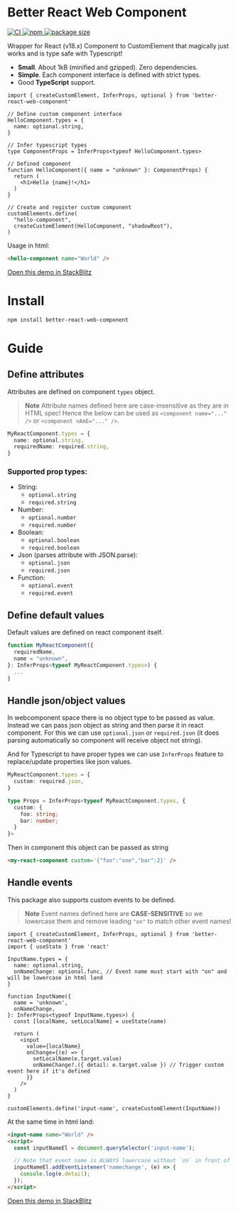 # Better React Web Component

<a href="https://github.com/Marcisbee/better-react-web-component/actions">
  <img alt="CI" src="https://img.shields.io/github/actions/workflow/status/Marcisbee/better-react-web-component/main.yml?branch=main&style=flat-square" />
</a>
<a href="https://www.npmjs.com/package/better-react-web-component">
  <img alt="npm" src="https://img.shields.io/npm/v/better-react-web-component?style=flat-square" />
</a>
<a href="https://bundlephobia.com/result?p=better-react-web-component">
  <img alt="package size" src="https://deno.bundlejs.com/badge?q=better-react-web-component&config={%22esbuild%22:{%22external%22:[%22react%22,%22react-dom%22]}}&badge-style=flat-square" />
</a>

Wrapper for React (v18.x) Component to CustomElement that magically just works and is type safe with Typescript!

- __Small__. About 1kB (minified and gzipped). Zero dependencies.
- __Simple__. Each component interface is defined with strict types.
- Good __TypeScript__ support.

```tsx
import { createCustomElement, InferProps, optional } from 'better-react-web-component'

// Define custom component interface
HelloComponent.types = {
  name: optional.string,
}

// Infer typescript types
type ComponentProps = InferProps<typeof HelloComponent.types>

// Defined component
function HelloComponent({ name = "unknown" }: ComponentProps) {
  return (
    <h1>Hello {name}!</h1>
  )
}

// Create and register custom component
customElements.define(
  "hello-component",
  createCustomElement(HelloComponent, "shadowRoot"),
)
```

Usage in html:

```html
<hello-component name="World" />
```

[Open this demo in StackBlitz](https://stackblitz.com/edit/vitejs-vite-qkz31b?file=src%2Fmain.tsx)

# Install

```sh
npm install better-react-web-component
```

# Guide

## Define attributes
Attributes are defined on component `types` object.

> **Note**
> Attribute names defined here are case-insensitive as they are in HTML spec!
> Hence the below can be used as `<component name="..." />` or `<component nAmE="..." />`.

```ts
MyReactComponent.types = {
  name: optional.string,
  requiredName: required.string,
}
```

### Supported prop types:
- String:
	- `optional.string`
	- `required.string`
- Number:
	- `optional.number`
	- `required.number`
- Boolean:
	- `optional.boolean`
	- `required.boolean`
- Json (parses attribute with JSON.parse):
	- `optional.json`
	- `required.json`
- Function:
	- `optional.event`
	- `required.event`

## Define default values
Default values are defined on react component itself.
```ts
function MyReactComponent({
  requiredName,
  name = "unknown",
}: InferProps<typeof MyReactComponent.types>) {
  ...
}
```

## Handle json/object values
In webcomponent space there is no object type to be passed as value. Instead we can pass json object as string and then parse it in react component. For this we can use `optional.json` or `required.json` (it does parsing automatically so component will receive object not string).

And for Typescript to have proper types we can use `InferProps` feature to replace/update properties like json values.
```ts
MyReactComponent.types = {
  custom: required.json,
}

type Props = InferProps<typeof MyReactComponent.types, {
  custom: {
    foo: string;
    bar: number;
  }
}>
```

Then in component this object can be passed as string
```html
<my-react-component custom='{"foo":"one","bar":2}' />
```

## Handle events
This package also supports custom events to be defined.

> **Note**
> Event names defined here are __CASE-SENSITIVE__ so we lowercase them and remove leading `"on"` to match other event names!

```tsx
import { createCustomElement, InferProps, optional } from 'better-react-web-component'
import { useState } from 'react'

InputName.types = {
  name: optional.string,
  onNameChange: optional.func, // Event name must start with "on" and will be lowercase in html land
}

function InputName({
  name = 'unknown',
  onNameChange,
}: InferProps<typeof InputName.types>) {
  const [localName, setLocalName] = useState(name)

  return (
    <input
      value={localName}
      onChange={(e) => {
        setLocalName(e.target.value)
        onNameChange?.({ detail: e.target.value }) // Trigger custom event here if it's defined
      }}
    />
  )
}

customElements.define('input-name', createCustomElement(InputName))
```

At the same time in html land:

```html
<input-name name="World" />
<script>
  const inputNameEl = document.querySelector('input-name');

  // Note that event name is ALWAYS lowercase without `on` in front of it
  inputNameEl.addEventListener('namechange', (e) => {
    console.log(e.detail);
  });
</script>
```

[Open this demo in StackBlitz](https://stackblitz.com/edit/vitejs-vite-fysuoh?file=src%2Fmain.tsx)

